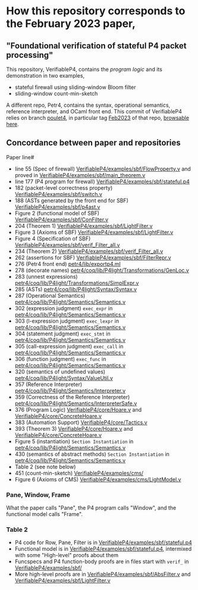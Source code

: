 # How this repository corresponds to the February 2023 paper,
## "Foundational verification of stateful P4 packet processing"

This repository, VerifiableP4, contains the _program logic_ and its demonstration in two examples,
- stateful firewall using sliding-window Bloom filter
- sliding-window count-min-sketch

A different repo, Petr4, contains the syntax, operational semantics, reference interpreter, and OCaml front end.
This commit of VerifiableP4 relies on branch [poulet4](https://github.com/verified-network-toolchain/petr4/tree/poulet4), in particular
tag [Feb2023](https://github.com/verified-network-toolchain/petr4/releases/tag/Feb2023) of that repo, [browsable here](https://github.com/verified-network-toolchain/petr4/tree/b2e78a3a6dd127876acacf111d4caf2262e55b23).

## Concordance between paper and repositories

Paper line#
- line 55 (Spec of firewall) [VerifiableP4/examples/sbf/FlowProperty.v](examples/sbf/FlowProperty.v) and proved in [VerifiableP4/examples/sbf/main_theorem.v](examples/sbf/main_theorem.v)
- line 177 (P4 program for firewall) [VerifiableP4/examples/sbf/stateful.p4](examples/sbf/stateful.p4)
- 182 (packet-level correctness property) [VerifiableP4/examples/sbf/switch.v](examples/sbf/switch.v)
- 188 (ASTs generated by the front end for SBF) [VerifiableP4/examples/sbf/p4ast.v](examples/sbf/p4ast.v)
- Figure 2 (functional model of SBF) [VerifiableP4/examples/sbf/ConFilter.v](examples/sbf/ConFilter.v)
- 204 (Theorem 1) [VerifiableP4/examples/sbf/LightFilter.v](examples/sbf/LightFilter.v)
- Figure 3 (Axioms of SBF) [VerifiableP4/examples/sbf/LightFilter.v](examples/sbf/LightFilter.v)
- Figure 4 (Specification of SBF) [VerifiableP4/examples/sbf/verif_Filter_all.v](examples/sbf/verif_Filter_all.v)
- 234 (Theorem 2) [VerifiableP4/examples/sbf/verif_Filter_all.v](examples/sbf/verif_Filter_all.v)
- 262 (assertions for SBF) [VerifiableP4/examples/sbf/FilterRepr.v](examples/sbf/FilterRepr.v)
- 276 (Petr4 front end) [petr4/lib/exportp4.ml](https://github.com/verified-network-toolchain/petr4/blob/b2e78a3a6dd127876acacf111d4caf2262e55b23/lib/exportp4.ml)
- 278 (decorate names) [petr4/coq/lib/P4light/Transformations/GenLoc.v](https://github.com/verified-network-toolchain/petr4/blob/b2e78a3a6dd127876acacf111d4caf2262e55b23/coq/lib/P4light/Transformations/GenLoc.v)
- 283 (unnest expressions) [petr4/coq/lib/P4light/Transformations/SimplExpr.v](https://github.com/verified-network-toolchain/petr4/blob/b2e78a3a6dd127876acacf111d4caf2262e55b23/coq/lib/P4light/Transformations/SimplExpr.v)
- 285 (ASTs) [petr4/coq/lib/P4light/Syntax/Syntax.v](https://github.com/verified-network-toolchain/petr4/blob/b2e78a3a6dd127876acacf111d4caf2262e55b23/coq/lib/P4light/Syntax/Syntax.v)
- 287 (Operational Semantics) [petr4/coq/lib/P4light/Semantics/Semantics.v](https://github.com/verified-network-toolchain/petr4/blob/b2e78a3a6dd127876acacf111d4caf2262e55b23/coq/lib/P4light/Semantics/Semantics.v)
- 302 (expression judgment) `exec_expr` in [petr4/coq/lib/P4light/Semantics/Semantics.v](https://github.com/verified-network-toolchain/petr4/blob/b2e78a3a6dd127876acacf111d4caf2262e55b23/coq/lib/P4light/Semantics/Semantics.v)
- 303 (l-expression judgment) `exec_lexpr` in [petr4/coq/lib/P4light/Semantics/Semantics.v](https://github.com/verified-network-toolchain/petr4/blob/b2e78a3a6dd127876acacf111d4caf2262e55b23/coq/lib/P4light/Semantics/Semantics.v)
- 304 (statement judgment) `exec_stmt` in [petr4/coq/lib/P4light/Semantics/Semantics.v](https://github.com/verified-network-toolchain/petr4/blob/b2e78a3a6dd127876acacf111d4caf2262e55b23/coq/lib/P4light/Semantics/Semantics.v)
- 305 (call-expression judgment) `exec_call` in [petr4/coq/lib/P4light/Semantics/Semantics.v](https://github.com/verified-network-toolchain/petr4/blob/b2e78a3a6dd127876acacf111d4caf2262e55b23/coq/lib/P4light/Semantics/Semantics.v)
- 306 (function judgment) `exec_func` in [petr4/coq/lib/P4light/Semantics/Semantics.v](https://github.com/verified-network-toolchain/petr4/blob/b2e78a3a6dd127876acacf111d4caf2262e55b23/coq/lib/P4light/Semantics/Semantics.v)
- 320 (semantics of undefined values) [petr4/coq/lib/P4light/Syntax/ValueUtil.v](https://github.com/verified-network-toolchain/petr4/blob/b2e78a3a6dd127876acacf111d4caf2262e55b23/coq/lib/P4light/Syntax/ValueUtil.v)
- 357 (Reference Interpreter) [petr4/coq/lib/P4light/Semantics/Interpreter.v](https://github.com/verified-network-toolchain/petr4/blob/b2e78a3a6dd127876acacf111d4caf2262e55b23/coq/lib/P4light/Semantics/Interpreter.v)
- 359 (Correctness of the Reference Interpreter) [petr4/coq/lib/P4light/Semantics/InterpreterSafe.v](https://github.com/verified-network-toolchain/petr4/blob/b2e78a3a6dd127876acacf111d4caf2262e55b23/coq/lib/P4light/Semantics/InterpreterSafe.v)
- 376 (Program Logic) [VerifiableP4/core/Hoare.v](core/Hoare.v) and [VerifiableP4/core/ConcreteHoare.v](core/ConcreteHoare.v)
- 383 (Automation Support) [VerifiableP4/core/Tactics.v](core/Tactics.v)
- 393 (Theorem 3) [VerifiableP4/core/Hoare.v](core/Hoare.v) and [VerifiableP4/core/ConcreteHoare.v](core/ConcreteHoare.v)
- Figure 5 (instantiation) `Section Instantiation` in [petr4/coq/lib/P4light/Semantics/Semantics.v](https://github.com/verified-network-toolchain/petr4/blob/b2e78a3a6dd127876acacf111d4caf2262e55b23/coq/lib/P4light/Semantics/Semantics.v)
- 430 (semantics of abstract methods) `Section Instantiation` in [petr4/coq/lib/P4light/Semantics/Semantics.v](https://github.com/verified-network-toolchain/petr4/blob/b2e78a3a6dd127876acacf111d4caf2262e55b23/coq/lib/P4light/Semantics/Semantics.v)
- Table 2 (see note below)
- 451 (count-min-sketch) [VerifiableP4/examples/cms/](examples/cms/)
- Figure 6 (Axioms of CMS) [VerifiableP4/examples/cms/LightModel.v](examples/cms/LightModel.v)

### Pane, Window, Frame
What the paper calls "Pane", the P4 program calls "Window", and the functional model calls "Frame".

### Table 2
- P4 code for Row, Pane, Filter is in [VerifiableP4/examples/sbf/stateful.p4](examples/sbf/stateful.p4)
- Functional model is in [VerifiableP4/examples/sbf/stateful.p4](examples/sbf/stateful.p4), intermixed with some "High-level" proofs about them
- Funcspecs and P4 function-body proofs are in files start with `verif_` in [VerifiableP4/examples/sbf/](examples/sbf/)
- More high-level proofs are in [VerifiableP4/examples/sbf/AbsFilter.v](examples/sbf/AbsFilter.v) and [VerifiableP4/examples/sbf/LightFilter.v](examples/sbf/LightFilter.v)


